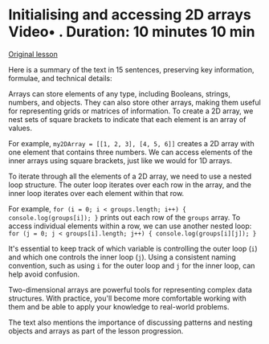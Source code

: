 # Initialising and accessing 2D arrays Video• . Duration: 10 minutes 10 min

[Original lesson](https://www.coursera.org/learn/uol-introduction-to-programming-1/lecture/Hvda7/initialising-and-accessing-2d-arrays)

Here is a summary of the text in 15 sentences, preserving key information, formulae, and technical details:

Arrays can store elements of any type, including Booleans, strings, numbers, and objects. They can also store other arrays, making them useful for representing grids or matrices of information. To create a 2D array, we nest sets of square brackets to indicate that each element is an array of values.

For example, `my2DArray = [[1, 2, 3], [4, 5, 6]]` creates a 2D array with one element that contains three numbers. We can access elements of the inner arrays using square brackets, just like we would for 1D arrays.

To iterate through all the elements of a 2D array, we need to use a nested loop structure. The outer loop iterates over each row in the array, and the inner loop iterates over each element within that row.

For example, `for (i = 0; i < groups.length; i++) { console.log(groups[i]); }` prints out each row of the `groups` array. To access individual elements within a row, we can use another nested loop: `for (j = 0; j < groups[i].length; j++) { console.log(groups[i][j]); }`

It's essential to keep track of which variable is controlling the outer loop (`i`) and which one controls the inner loop (`j`). Using a consistent naming convention, such as using `i` for the outer loop and `j` for the inner loop, can help avoid confusion.

Two-dimensional arrays are powerful tools for representing complex data structures. With practice, you'll become more comfortable working with them and be able to apply your knowledge to real-world problems.

The text also mentions the importance of discussing patterns and nesting objects and arrays as part of the lesson progression.

